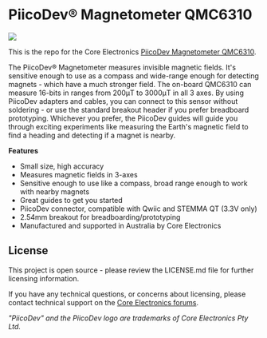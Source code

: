 # PiicoDev® Magnetometer QMC6310

![](https://core-electronics.com.au/media/catalog/product/p/i/piicodev-magnetometer-qmc6310.jpg)

This is the repo for the Core Electronics [PiicoDev Magnetometer QMC6310](https://core-electronics.com.au/catalog/product/view/sku/CE07937).

The PiicoDev® Magnetometer measures invisible magnetic fields. It's sensitive enough to use as a compass and wide-range enough for detecting magnets - which have a much stronger field. The on-board QMC6310 can measure 16-bits in ranges from 200μT to 3000μT in all 3 axes. By using PiicoDev adapters and cables, you can connect to this sensor without soldering - or use the standard breakout header if you prefer breadboard prototyping. Whichever you prefer, the PiicoDev guides will guide you through exciting experiments like measuring the Earth's magnetic field to find a heading and detecting if a magnet is nearby.

**Features**

- Small size, high accuracy
- Measures magnetic fields in 3-axes
- Sensitive enough to use like a compass, broad range enough to work with nearby magnets
- Great guides to get you started
- PiicoDev connector, compatible with Qwiic and STEMMA QT (3.3V only)
- 2.54mm breakout for breadboarding/prototyping
- Manufactured and supported in Australia by Core Electronics

## License
This project is open source - please review the LICENSE.md file for further licensing information.

If you have any technical questions, or concerns about licensing, please contact technical support on the [Core Electronics forums](https://forum.core-electronics.com.au/).


*\"PiicoDev\" and the PiicoDev logo are trademarks of Core Electronics Pty Ltd.*
